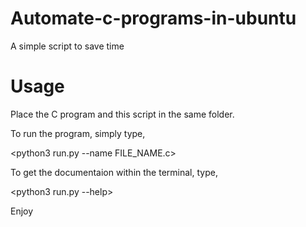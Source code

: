 # Automate-c-programs-in-ubuntu
A simple script to save time

# Usage
Place the C program and this script in the same folder. 

To run the program, simply type,

<python3 run.py --name FILE_NAME.c>

To get the documentaion within the terminal, type,

<python3 run.py --help>


Enjoy
